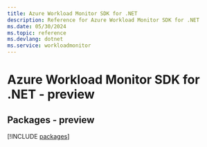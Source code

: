 ```yaml
---
title: Azure Workload Monitor SDK for .NET
description: Reference for Azure Workload Monitor SDK for .NET
ms.date: 05/30/2024
ms.topic: reference
ms.devlang: dotnet
ms.service: workloadmonitor
---
```

# Azure Workload Monitor SDK for .NET - preview
## Packages - preview
[!INCLUDE [packages](workload-monitor-index.md)]
